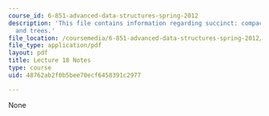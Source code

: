 ```yaml
---
course_id: 6-851-advanced-data-structures-spring-2012
description: 'This file contains information regarding succinct: compact suffix arrays
  and trees.'
file_location: /coursemedia/6-851-advanced-data-structures-spring-2012/48762ab2f0b5bee70ecf6458391c2977_MIT6_851S12_Lec18.pdf
file_type: application/pdf
layout: pdf
title: Lecture 18 Notes
type: course
uid: 48762ab2f0b5bee70ecf6458391c2977

---
```

None